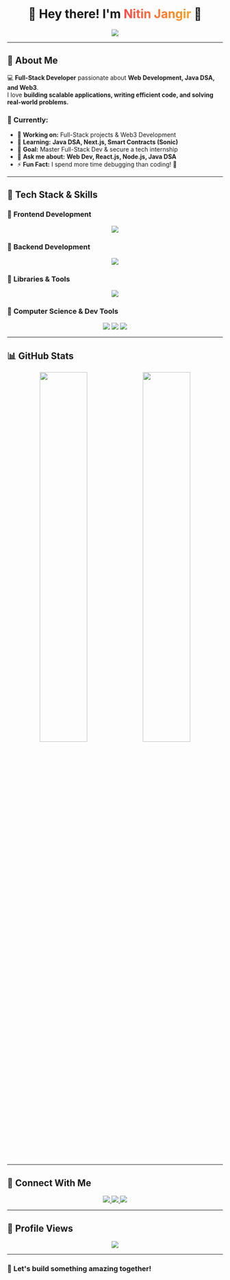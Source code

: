 <!-- Header Section -->
<h1 align="center">
  🚀 Hey there! I'm 
  <span style="background: linear-gradient(90deg, #ff4b4b, #f7a41d); -webkit-background-clip: text; color: transparent;">
    Nitin Jangir
  </span> 
  👋
</h1>

<p align="center">
  <img src="https://readme-typing-svg.herokuapp.com?font=Roboto-Bold&size=30&color=%23F7A41D&center=true&vCenter=true&width=900&height=60&lines=🚀+Full-Stack+Developer;👨‍💻+Computer+Science+Student;🔥+Tech+Enthusiast;💡+Always+Learning!" />
</p>

---

## 🌟 About Me  

💻 **Full-Stack Developer** passionate about **Web Development, Java DSA, and Web3**.  
I love **building scalable applications, writing efficient code, and solving real-world problems.**  

### 🎯 **Currently:**
- 🔭 **Working on:** Full-Stack projects & Web3 Development  
- 🌱 **Learning:** **Java DSA, Next.js, Smart Contracts (Sonic)**  
- 🎯 **Goal:** Master Full-Stack Dev & secure a tech internship  
- 💬 **Ask me about:** **Web Dev, React.js, Node.js, Java DSA**  
- ⚡ **Fun Fact:** I spend more time debugging than coding! 🤣  

---

## 🚀 Tech Stack & Skills  

### 🔹 **Frontend Development**  
<p align="center">
  <img src="https://skillicons.dev/icons?i=html,css,js,react,nextjs,tailwind,bootstrap" />
</p>

### 🔹 **Backend Development**  
<p align="center">
  <img src="https://skillicons.dev/icons?i=nodejs,express,mongodb,postgres" />
</p>

### 🔹 **Libraries & Tools**  
<p align="center">
      <img src="https://skillicons.dev/icons?i=jwt,zod,bcrypt,passport.js,Mongoose,git,github,postman" />
<!--   <img src="https://img.shields.io/badge/Zod-FF4081?style=for-the-badge&logoColor=white" />
  <img src="https://img.shields.io/badge/JWT-000000?style=for-the-badge&logo=json-web-tokens&logoColor=white" />
  <img src="https://img.shields.io/badge/Mongoose-880000?style=for-the-badge&logoColor=white" />
  <img src="https://img.shields.io/badge/Bcrypt-3498db?style=for-the-badge&logoColor=white" />
  <img src="https://img.shields.io/badge/Passport.js-34E27A?style=for-the-badge&logo=passport&logoColor=white" /> -->
</p>

### 🔹 **Computer Science & Dev Tools**  
<p align="center">
  <img src="https://img.shields.io/badge/Data%20Structures%20&%20Algorithms-00599C?style=for-the-badge&logo=c&logoColor=white" />
  <img src="https://img.shields.io/badge/Git-F05032?style=for-the-badge&logo=git&logoColor=white" />
  <img src="https://img.shields.io/badge/GitHub-181717?style=for-the-badge&logo=github&logoColor=white" />
</p>

---

## 📊 GitHub Stats  

<p align="center">
  <img width="47%" src="https://github-readme-stats.vercel.app/api?username=Nitinjangir004&show_icons=true&theme=radical&hide_border=true&border_radius=10" />
  <img width="47%" src="https://github-readme-streak-stats.herokuapp.com/?user=Nitinjangir004&theme=radical&hide_border=true&border_radius=10" />
</p>  

---

## 🔗 Connect With Me  

<p align="center">
  <a href="https://instagram.com/nitinjangir004" target="_blank">
    <img src="https://img.shields.io/badge/Instagram-%23E4405F?style=for-the-badge&logo=instagram&logoColor=white" />
  </a>
  <a href="https://x.com/nitinjangir2004" target="_blank">
    <img src="https://img.shields.io/badge/X-%23000000?style=for-the-badge&logo=twitter&logoColor=white" />
  </a>
  <a href="https://github.com/Nitinjangir004" target="_blank">
    <img src="https://img.shields.io/badge/GitHub-%23181717?style=for-the-badge&logo=github&logoColor=white" />
  </a>
</p>

---

## 🎯 Profile Views  

<p align="center">
  <img src="https://komarev.com/ghpvc/?username=Nitinjangir004&label=Profile%20Views&color=blue&style=flat" />
</p>

---

### 🚀 **Let's build something amazing together!**  
